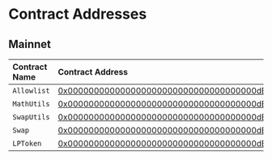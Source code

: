 # Contract Addresses

## Mainnet

| Contract Name | Contract Address                                                                                                           |
| :------------ | :------------------------------------------------------------------------------------------------------------------------- |
| `Allowlist`   | [0x000000000000000000000000000000000000dEaD](https://etherscan.io/address/0x000000000000000000000000000000000000dEaD#code) |
| `MathUtils`   | [0x000000000000000000000000000000000000dEaD](https://etherscan.io/address/0x000000000000000000000000000000000000dEaD#code) |
| `SwapUtils`   | [0x000000000000000000000000000000000000dEaD](https://etherscan.io/address/0x000000000000000000000000000000000000dEaD#code) |
| `Swap`        | [0x000000000000000000000000000000000000dEaD](https://etherscan.io/address/0x000000000000000000000000000000000000dEaD#code) |
| `LPToken`     | [0x000000000000000000000000000000000000dEaD](https://etherscan.io/address/0x000000000000000000000000000000000000dEaD#code) |
